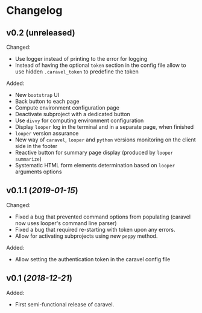 # Changelog

## v0.2 (unreleased)

Changed: 

  - Use logger instead of printing to the error for logging
  - Instead of having the optional `token` section in the config file 
  allow to use hidden `.caravel_token` to predefine the token 

Added:

  - New `bootstrap` UI
  - Back button to each page
  - Compute environment configuration page
  - Deactivate subproject with a dedicated button
  - Use `divvy` for computing environment configuration
  - Display `looper` log in the terminal and in a separate page, when finished
  - `looper` version assurance
  - New way of `caravel`, `looper` and `python` versions monitoring on the client side in the footer
  - Reactive button for summary page display (produced by `looper summarize`)
  - Systematic HTML form elements determination based on `looper` arguments options 

## v0.1.1 (*2019-01-15*)

Changed:

  - Fixed a bug that prevented command options from populating (caravel now uses looper's command line parser)
  - Fixed a bug that required re-starting with token upon any errors.
  - Allow for activating subprojects using new `peppy` method.
  
Added:

  - Allow setting the authentication token in the caravel config file

## v0.1 (*2018-12-21*)

Added:

  - First semi-functional release of caravel.

